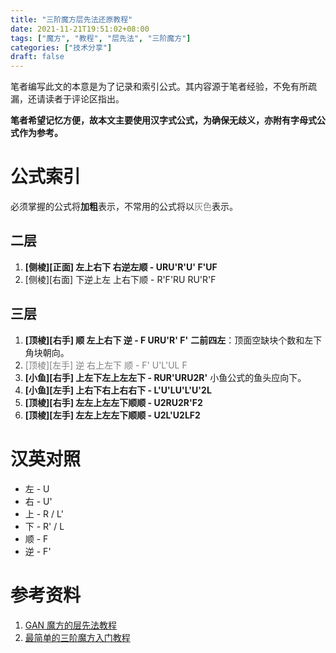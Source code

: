 ```yaml
---
title: "三阶魔方层先法还原教程"
date: 2021-11-21T19:51:02+08:00
tags: ["魔方", "教程", "层先法", "三阶魔方"]
categories: ["技术分享"]
draft: false
---
```


笔者编写此文的本意是为了记录和索引公式。其内容源于笔者经验，不免有所疏漏，还请读者于评论区指出。

**笔者希望记忆方便，故本文主要使用汉字式公式，为确保无歧义，亦附有字母式公式作为参考。**

# 公式索引

必须掌握的公式将**加粗**表示，不常用的公式将以<font color=gray>灰色</font>表示。

## 二层

1. **[侧棱][正面] 左上右下 右逆左顺 - URU'R'U' F'UF**
2. [侧棱][右面] 下逆上左 上右下顺 - R'F'RU RU'R'F

## 三层

1. **[顶棱][右手] 顺 左上右下 逆 - F URU'R' F'**
   **二前四左**：顶面空缺块个数和左下角块朝向。
2. <font color=gray>[顶棱][左手] 逆 右上左下 顺 - F' U'L'UL F</font>
3. **[小鱼][右手] 上左下左上左左下 - RUR'URU2R'**
   小鱼公式的鱼头应向下。
4. **[小鱼][左手] 上右下右上右右下 - L'U'LU'L'U'2L**
5. **[顶棱][右手] 左左上左左下顺顺 - U2RU2R'F2**
6. **[顶棱][左手] 左左上左左下顺顺 - U2L'U2LF2**

# 汉英对照

- 左 - U
- 右 - U'
- 上 - R / L'
- 下 - R' / L
- 顺 - F
- 逆 - F'

# 参考资料

1. [GAN 魔方的层先法教程](https://www.gancube.com/zh/layer-by-layer-guide-of-gancube)
2. [最简单的三阶魔方入门教程](https://zhuanlan.zhihu.com/p/42183224)
